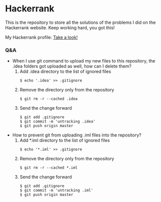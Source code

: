 # Hackerrank

This is the repository to store all the solutions of the problems I did on the Hackerrank website. Keep working hard, you got this!

My Hackerrank profile: [Take a look!](https://www.hackerrank.com/SodaNYC)

### Q&A
* When I use git command to upload my new files to this repository, the .idea folders got uploaded as well, how can I delete them?
  1. Add .idea directory to the list of ignored files
      ```
      $ echo '.idea' >> .gitignore
      ```
  2. Remove the directory only from the repository
      ```
      $ git rm -r --cached .idea
      ```
  3. Send the change forward
      ```
      $ git add .gitignore
      $ git commit -m 'untracking .idea'
      $ git push origin master
      ```
* How to prevent git from uploading .iml files into the repository?
  1. Add *.iml directory to the list of ignored files
      ```
      $ echo '*.iml' >> .gitignore
      ```
  2. Remove the directory only from the repository
      ```
      $ git rm -r --cached *.iml
      ```
  3. Send the change forward
      ```
      $ git add .gitignore
      $ git commit -m 'untracking .iml'
      $ git push origin master
      ```
